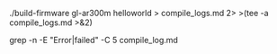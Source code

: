 ./build-firmware gl-ar300m helloworld  > compile_logs.md 2> >(tee -a compile_logs.md >&2)


grep -n -E "Error|failed" -C 5 compile_log.md

